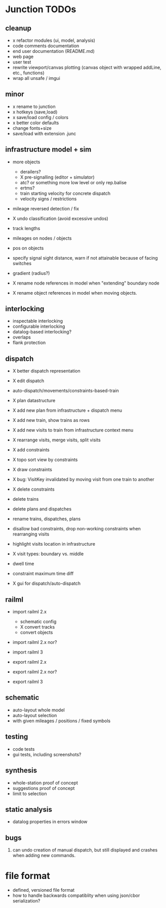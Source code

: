 # Junction TODOs

## cleanup
* x refactor modules (ui, model, analysis)
* code comments documentation
* end user documentation (README.md)
* web page
* user test
* rewrite viewport/canvas plotting (canvas object with wrapped addLine, etc., functions)
* wrap all unsafe / imgui

## minor
* x  rename to junction
* x  hotkeys (save,load)
* x save/load config / colors
* x better color defaults
* change fonts+size
* save/load with extension .junc

## infrastructure model + sim
* more objects
  * derailers?
  * X pre-signalling (editor + simulator)
  * atc? or something more low level
         or only rep.balise
  * ertms?
  * train starting velocity for concrete dispatch
  * velocity signs / restrictions

* mileage reversed detection / fix
* X undo classification (avoid excessive undos)
* track lengths
* mileages on nodes / objects
* pos on objects
* specify signal sight distance, warn if not attainable because of facing switches
* gradient (radius?)

* X rename node references in model when "extending" boundary node
* X rename object references in model when moving objects.

## interlocking
* inspectable interlocking
* configurable interlocking
* datalog-based interlocking?
* overlaps
* flank protection

## dispatch
* X better dispatch representation
* X edit dispatch

* auto-dispatch/movements/constraints-based-train
 * X plan datastructure
 * X add new plan from infrastructure + dispatch menu
 * X add new train, show trains as rows
 * X add new visits to train from infrastructure context menu
 * X rearrange visits, merge visits, split visits
 * X add constraints
 * X topo sort view by constraints
 * X draw constraints
 * X bug: VisitKey invalidated by moving visit from one train to another
 * X delete constraints
 *   delete trains
 *   delete plans and dispatches
 *   rename trains, dispatches, plans
 *   disallow bad constraints, drop non-working constraints when rearranging visits
 *   highlight visits location in infrastructure
 * X visit types: boundary vs. middle
 *   dwell time
 *   constraint maximum time diff

* X gui for dispatch/auto-dispatch

## railml

* import railml 2.x 
  * schematic config
  * X  convert tracks
  *    convert objects

* import railml 2.x nor?
* import railml 3
* export railml 2.x
* export railml 2.x nor?
* export railml 3

## schematic
* auto-layout whole model
* auto-layout selection
* with given mileages / positions / fixed symbols

## testing

* code tests
* gui tests, including screenshots?

## synthesis

* whole-station proof of concept
* suggestions proof of concept
* limit to selection

## static analysis

* datalog properties in errors window


## bugs
1. can undo creation of manual dispatch, but still displayed and crashes when adding new commands.

# file format

* defined, versioned file format 
* how to handle backwards compatiblity when using json/cbor serialization?




